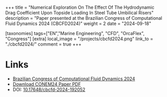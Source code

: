 +++
title = "Numerical Exploration On The Effect Of The Hydrodynamic Drag Coefficient Upon Topside Loading In Steel Tube Umbilical Risers"
description = "Paper presented at the Brazilian Congress of Computational Fluid Dynamics 2024 (CBCFD2024)"
weight = 2
date = "2024-09-18"

[taxonomies]
tags=["EN","Marine Engineering", "CFD", "OrcaFlex", "Congress"]
[extra]
local_image = "/projects/cbcfd2024.png"
link_to = "./cbcfd2024/"
comment = true
+++

# Links
- [Brazilian Congress of Computational Fluid Dynamics 2024](https://www.cbcfd.com.br/cbcfd-2024/page/3730-home)
- <a href="/downloadables/cbcfd2024/CBCFD_100439.pdf" download="CBCFD_100439.pdf">Download CONEM24 Paper PDF</a>
- DOI: <a href="https://doi.org/10.17648/cbcfd-2024-192052">10.17648/cbcfd-2024-192052</a>



